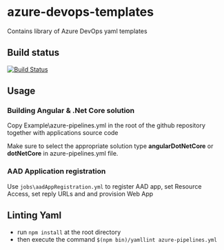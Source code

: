 # azure-devops-templates

Contains library of Azure DevOps yaml templates

## Build status
[![Build Status](https://hmctsreform.visualstudio.com/VirtualHearings/_apis/build/status/Tools/hmcts.azure-devops-templates?branchName=master)](https://hmctsreform.visualstudio.com/VirtualHearings/_build/latest?definitionId=75?branchName=master)


## Usage
### Building Angular & .Net Core solution 

Copy Example\azure-pipelines.yml in the root of the github repository together with applications source code

Make sure to select the appropriate solution type **angularDotNetCore** or **dotNetCore** in azure-pipelines.yml file.

### AAD Application registration

Use `jobs\aadAppRegistration.yml` to register AAD app, set Resource Access, set reply URLs and and provision Web App


## Linting Yaml

* run ```npm install``` at the root directory
* then execute the command ```$(npm bin)/yamllint azure-pipelines.yml```


